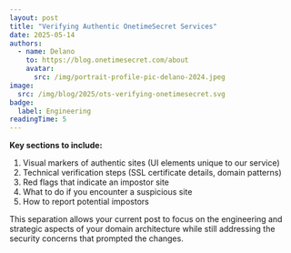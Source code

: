 ```yaml
---
layout: post
title: "Verifying Authentic OnetimeSecret Services"
date: 2025-05-14
authors:
  - name: Delano
    to: https://blog.onetimesecret.com/about
    avatar:
      src: /img/portrait-profile-pic-delano-2024.jpeg
image:
  src: /img/blog/2025/ots-verifying-onetimesecret.svg
badge:
  label: Engineering
readingTime: 5
---
```



**Key sections to include:**
1. Visual markers of authentic sites (UI elements unique to our service)
2. Technical verification steps (SSL certificate details, domain patterns)
3. Red flags that indicate an impostor site
4. What to do if you encounter a suspicious site
5. How to report potential impostors

This separation allows your current post to focus on the engineering and strategic aspects of your domain architecture while still addressing the security concerns that prompted the changes.
